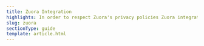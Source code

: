 ```yaml
---
title: Zuora Integration
highlights: In order to respect Zuora's privacy policies Zuora integration documentation is only available upon request. Please email support@saasquat.ch for more information.
slug: zuora
sectionType: guide
template: article.html
---
```

